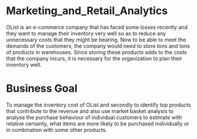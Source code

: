 # Marketing_and_Retail_Analytics

OList is an e-commerce company that has faced some losses recently and they want to manage their inventory very well so as to reduce any unnecessary costs that they might be bearing. Now to be able to meet the demands of the customers, the company would need to store tons and tons of products in warehouses. Since storing these products adds to the costs that the company incurs, it is necessary for the organization to plan their inventory well.

# Business Goal
To manage the inventory cost of OList and secondly to identify top products that contribute to the revenue and also use market basket analysis to analyse the purchase behaviour of individual customers to estimate with relative certainty, what items are more likely to be purchased individually or in combination with some other products.
